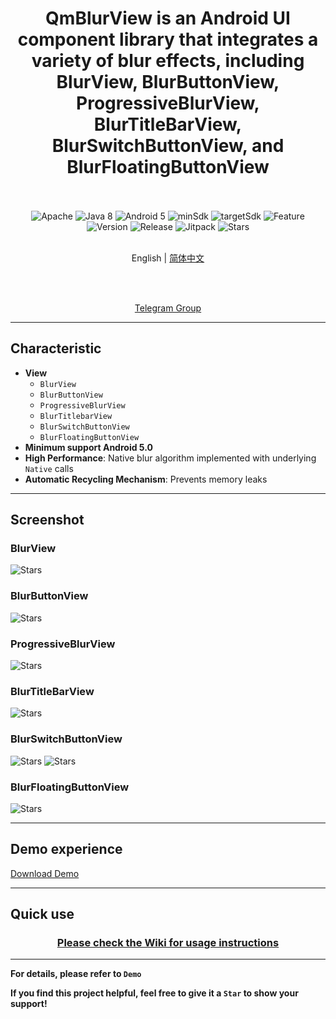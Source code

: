 <div align="center">

# QmBlurView is an Android UI component library that integrates a variety of blur effects, including BlurView, BlurButtonView, ProgressiveBlurView, BlurTitleBarView, BlurSwitchButtonView, and BlurFloatingButtonView

  <br>
  <br>
  <img src="https://img.shields.io/badge/License-Apache%202.0-blue.svg" alt="Apache"/>
  <img src="https://img.shields.io/badge/Java-8-orange" alt="Java 8"/>
  <img src="https://img.shields.io/badge/Android-5.0%2B-brightgreen.svg" alt="Android 5"/>
  <img src="https://img.shields.io/badge/minSdk-21-green" alt="minSdk"/>
  <img src="https://img.shields.io/badge/targetSdk-36-green" alt="targetSdk"/>
  <img src="https://img.shields.io/badge/🚀-Feature-purple" alt="Feature"/>
  <img src="https://img.shields.io/badge/Version-v1.0.4.2-blue" alt="Version"/>
  <img src="https://img.shields.io/badge/Release-v1.0.4.2-green" alt="Release"/>
  <img src="https://jitpack.io/v/QmDeve/QmBlurView.svg" alt="Jitpack"/>
  <img src="https://img.shields.io/github/stars/QmDeve/QmBlurView" alt="Stars"/>
  <br>
  <br>

English | [简体中文](https://github.com/QmDeve/QmBlurView/blob/master/README_zh.md)

<br>
<br>
  
  [Telegram Group](https://t.me/QmDeves)

</div>

---
## Characteristic
- **View**
  - `BlurView`
  - `BlurButtonView`
  - `ProgressiveBlurView`
  - `BlurTitlebarView`
  - `BlurSwitchButtonView`
  - `BlurFloatingButtonView`
- **Minimum support Android 5.0**
- **High Performance**: Native blur algorithm implemented with underlying `Native` calls
- **Automatic Recycling Mechanism**: Prevents memory leaks

---

## Screenshot
### BlurView
<img src="https://github.com/QmDeve/QmBlurView/blob/master/img/blurview.jpg?raw=true" alt="Stars"/>

### BlurButtonView
<img src="https://github.com/QmDeve/QmBlurView/blob/master/img/blurButton.jpg?raw=true" alt="Stars"/>

### ProgressiveBlurView
<img src="https://github.com/QmDeve/QmBlurView/blob/master/img/progressiveBlurView.jpg?raw=true" alt="Stars"/>

### BlurTitleBarView
<img src="https://github.com/QmDeve/QmBlurView/blob/master/img/blurTitlebarView.jpg?raw=true" alt="Stars"/>

### BlurSwitchButtonView
<img src="https://github.com/QmDeve/QmBlurView/blob/master/img/blurSwitchButton_false.jpg?raw=true" alt="Stars"/>
<img src="https://github.com/QmDeve/QmBlurView/blob/master/img/blurSwitchButton_true.jpg?raw=true" alt="Stars"/>

### BlurFloatingButtonView
<img src="https://github.com/QmDeve/QmBlurView/blob/master/img/blurFloatingButton.jpg?raw=true" alt="Stars"/>

---

## Demo experience
[Download Demo](https://github.com/QmDeve/QmBlurView/blob/master/app/release/app-release.apk)

---

## Quick use

<h3 align="center">
  <a href="https://github.com/QmDeve/QmBlurView/wiki">
    Please check the Wiki for usage instructions
  </a>
</h3>

---


**For details, please refer to `Demo`**

**If you find this project helpful, feel free to give it a `Star` to show your support!**
